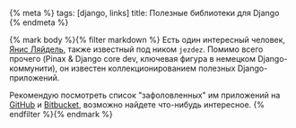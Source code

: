 {% meta %}
    tags: [django, links]
    title: Полезные библиотеки для Django
{% endmeta %}

{% mark body %}{% filter markdown %}
Есть один интересный человек, [Янис Ляйдель](http://jezdez.me/), также известный под ником `jezdez`. Помимо всего прочего (Pinax & Django core dev, ключевая фигура в немецком Django-коммунити), он известен коллекционированием полезных Django-приложений.

Рекомендую посмотреть список "зафоловленных" им приложений на [GitHub](http://github.com/jezdez) и [Bitbucket](http://bitbucket.org/jezdez), возможно найдете что-нибудь интересное.
{% endfilter %}{% endmark %}
